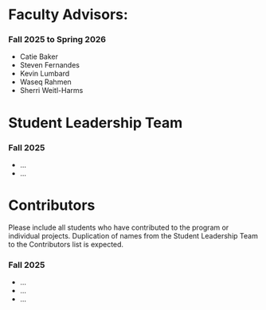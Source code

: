 # Faculty Advisors: 
### Fall 2025 to Spring 2026
- Catie Baker 
- Steven Fernandes 
- Kevin Lumbard 
- Waseq Rahmen 
- Sherri Weitl-Harms 

# Student Leadership Team 
### Fall 2025 
- ... 
- ... 
 
# Contributors 
 
Please include all students who have contributed to the program or individual projects. Duplication of names from the Student Leadership Team to the Contributors list is expected. 
 
### Fall 2025
- ... 
- ... 
- ... 
